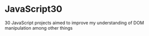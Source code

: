 # JavaScript30

30 JavaScript projects aimed to improve my understanding of DOM manipulation among other things
